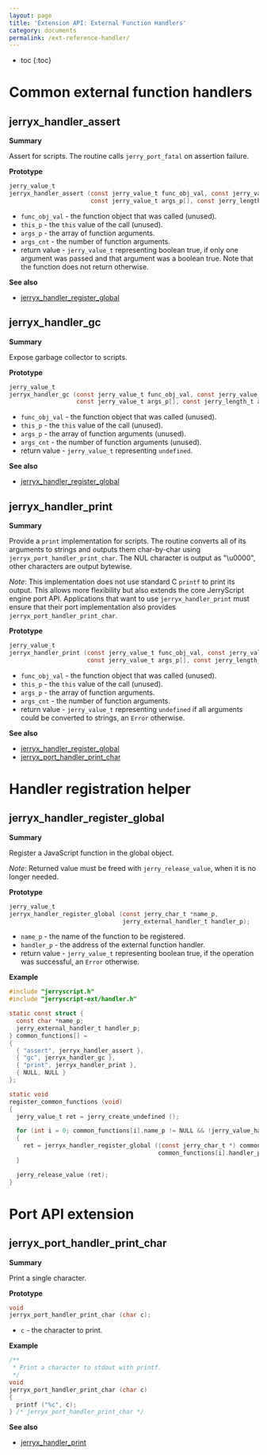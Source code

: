 ```yaml
---
layout: page
title: 'Extension API: External Function Handlers'
category: documents
permalink: /ext-reference-handler/
---
```


* toc
{:toc}

#  Common external function handlers

## jerryx_handler_assert

**Summary**

Assert for scripts. The routine calls `jerry_port_fatal` on assertion failure.

**Prototype**

```c
jerry_value_t
jerryx_handler_assert (const jerry_value_t func_obj_val, const jerry_value_t this_p,
                       const jerry_value_t args_p[], const jerry_length_t args_cnt);
```

- `func_obj_val` - the function object that was called (unused).
- `this_p` - the `this` value of the call (unused).
- `args_p` - the array of function arguments.
- `args_cnt` - the number of function arguments.
- return value - `jerry_value_t` representing boolean true, if only one argument
  was passed and that argument was a boolean true. Note that the function does
  not return otherwise.

**See also**

- [jerryx_handler_register_global](#jerryx_handler_register_global)


## jerryx_handler_gc

**Summary**

Expose garbage collector to scripts.

**Prototype**

```c
jerry_value_t
jerryx_handler_gc (const jerry_value_t func_obj_val, const jerry_value_t this_p,
                   const jerry_value_t args_p[], const jerry_length_t args_cnt);
```

- `func_obj_val` - the function object that was called (unused).
- `this_p` - the `this` value of the call (unused).
- `args_p` - the array of function arguments (unused).
- `args_cnt` - the number of function arguments (unused).
- return value - `jerry_value_t` representing `undefined`.

**See also**

- [jerryx_handler_register_global](#jerryx_handler_register_global)


## jerryx_handler_print

**Summary**

Provide a `print` implementation for scripts. The routine converts all of its
arguments to strings and outputs them char-by-char using
`jerryx_port_handler_print_char`. The NUL character is output as "\u0000",
other characters are output bytewise.

*Note*: This implementation does not use standard C `printf` to print its
output. This allows more flexibility but also extends the core JerryScript
engine port API. Applications that want to use `jerryx_handler_print` must
ensure that their port implementation also provides
`jerryx_port_handler_print_char`.

**Prototype**

```c
jerry_value_t
jerryx_handler_print (const jerry_value_t func_obj_val, const jerry_value_t this_p,
                      const jerry_value_t args_p[], const jerry_length_t args_cnt);
```

- `func_obj_val` - the function object that was called (unused).
- `this_p` - the `this` value of the call (unused).
- `args_p` - the array of function arguments.
- `args_cnt` - the number of function arguments.
- return value - `jerry_value_t` representing `undefined` if all arguments could
  be converted to strings, an `Error` otherwise.

**See also**

- [jerryx_handler_register_global](#jerryx_handler_register_global)
- [jerryx_port_handler_print_char](#jerryx_port_handler_print_char)


# Handler registration helper

## jerryx_handler_register_global

**Summary**

Register a JavaScript function in the global object.

*Note*: Returned value must be freed with `jerry_release_value`, when it is no
longer needed.

**Prototype**

```c
jerry_value_t
jerryx_handler_register_global (const jerry_char_t *name_p,
                                jerry_external_handler_t handler_p);
```

- `name_p` - the name of the function to be registered.
- `handler_p` - the address of the external function handler.
- return value - `jerry_value_t` representing boolean true, if the operation was
  successful, an `Error` otherwise.

**Example**

[doctest]: # (test="compile")

```c
#include "jerryscript.h"
#include "jerryscript-ext/handler.h"

static const struct {
  const char *name_p;
  jerry_external_handler_t handler_p;
} common_functions[] =
{
  { "assert", jerryx_handler_assert },
  { "gc", jerryx_handler_gc },
  { "print", jerryx_handler_print },
  { NULL, NULL }
};

static void
register_common_functions (void)
{
  jerry_value_t ret = jerry_create_undefined ();

  for (int i = 0; common_functions[i].name_p != NULL && !jerry_value_has_error_flag (ret); i++)
  {
    ret = jerryx_handler_register_global ((const jerry_char_t *) common_functions[i].name_p,
                                          common_functions[i].handler_p);
  }

  jerry_release_value (ret);
}
```


# Port API extension

## jerryx_port_handler_print_char

**Summary**

Print a single character.

**Prototype**

```c
void
jerryx_port_handler_print_char (char c);
```

- `c` - the character to print.

**Example**

```c
/**
 * Print a character to stdout with printf.
 */
void
jerryx_port_handler_print_char (char c)
{
  printf ("%c", c);
} /* jerryx_port_handler_print_char */
```

**See also**

- [jerryx_handler_print](#jerryx_handler_print)
